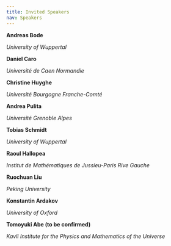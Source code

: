```yaml
---
title: Invited Speakers
nav: Speakers
---
```


**Andreas Bode**

*University of Wuppertal*

**Daniel Caro**

*Université de Caen Normandie*

**Christine Huyghe**

*Université Bourgogne Franche-Comté*

**Andrea Pulita**

*Université Grenoble Alpes*

**Tobias Schmidt**

*University of Wuppertal*

**Raoul Hallopea**

*Institut de Mathématiques de Jussieu-Paris Rive Gauche*

**Ruochuan Liu**

*Peking University*

**Konstantin Ardakov**

*University of Oxford*

**Tomoyuki Abe (to be confirmed)**

*Kavli Institute for the Physics and Mathematics of the Universe*
